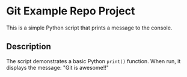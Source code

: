 # Git Example Repo Project

This is a simple Python script that prints a message to the console.

## Description

The script demonstrates a basic Python `print()` function. When run, it displays the message:
"Git is awesome!!"


